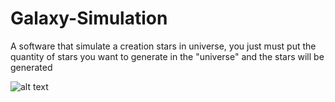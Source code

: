 # Galaxy-Simulation
A software that simulate a creation stars in universe, you just must put the quantity of stars you want to generate in the "universe" and the stars will be generated

![alt text](http://url/to/Software.jpg)
